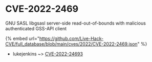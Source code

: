 # CVE-2022-2469

GNU SASL libgsasl server-side read-out-of-bounds with malicious authenticated GSS-API client

{% embed url="https://github.com/Live-Hack-CVE/full_database/blob/main/cves/2022/CVE-2022-2469.json" %}


* lukejenkins ~> [CVE-2022-24693](https://zeste.alice-snow.ru/2022/database/cve-2022-2469/cve-2022-24693-lukejenkins)